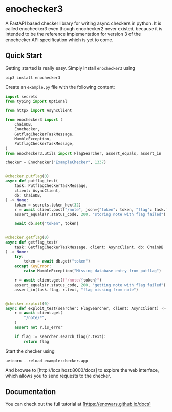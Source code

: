 # enochecker3

A FastAPI based checker library for writing async checkers in python. It is called enochecker3 even though enochecker2 never existed, because it is intended to be the reference implementation for version 3 of the enochecker API specification which is yet to come.

## Quick Start

Getting started is really easy. Simply install `enochecker3` using
```
pip3 install enochecker3
```

Create an `example.py` file with the following content:
```python
import secrets
from typing import Optional

from httpx import AsyncClient

from enochecker3 import (
    ChainDB,
    Enochecker,
    GetflagCheckerTaskMessage,
    MumbleException,
    PutflagCheckerTaskMessage,
)
from enochecker3.utils import FlagSearcher, assert_equals, assert_in

checker = Enochecker("ExampleChecker", 1337)


@checker.putflag(0)
async def putflag_test(
    task: PutflagCheckerTaskMessage,
    client: AsyncClient,
    db: ChainDB,
) -> None:
    token = secrets.token_hex(32)
    r = await client.post("/note", json={"token": token, "flag": task.flag})
    assert_equals(r.status_code, 200, "storing note with flag failed")

    await db.set("token", token)


@checker.getflag(0)
async def getflag_test(
    task: GetflagCheckerTaskMessage, client: AsyncClient, db: ChainDB
) -> None:
    try:
        token = await db.get("token")
    except KeyError:
        raise MumbleException("Missing database entry from putflag")

    r = await client.get(f"/note/{token}")
    assert_equals(r.status_code, 200, "getting note with flag failed")
    assert_in(task.flag, r.text, "flag missing from note")


@checker.exploit(0)
async def exploit_test(searcher: FlagSearcher, client: AsyncClient) -> Optional[str]:
    r = await client.get(
        "/note/*",
    )
    assert not r.is_error

    if flag := searcher.search_flag(r.text):
        return flag
```

Start the checker using
```
uvicorn --reload example:checker.app
```

And browse to [http://localhost:8000/docs] to explore the web interface, which allows you to send requests to the checker.

## Documentation

You can check out the full tutorial at [https://enowars.github.io/docs]